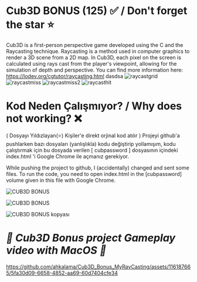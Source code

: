 # Cub3D BONUS (125) ✅ / Don't forget the star ⭐
 Cub3D is a first-person perspective game developed using the C and the Raycasting technique. Raycasting is a method used in computer graphics to render a 3D scene from a 2D map. In Cub3D, each pixel on the screen is calculated using rays cast from the player's viewpoint, allowing for the simulation of depth and perspective. You can find more information here: https://lodev.org/cgtutor/raycasting.html
dasdsa
![raycastgrid](https://github.com/ahkalama/Cub3D_Bonus_MyRayCasting/assets/116187665/5c329628-b1ab-4b71-98b3-cf2930374188)
![raycastmiss](https://github.com/ahkalama/Cub3D_Bonus_MyRayCasting/assets/116187665/ab5efa17-49b3-4e1b-ace9-fbc2af959c22)
![raycastmiss2](https://github.com/ahkalama/Cub3D_Bonus_MyRayCasting/assets/116187665/8ac99c11-25af-45e8-92eb-be71bb92757e)
![raycasthit](https://github.com/ahkalama/Cub3D_Bonus_MyRayCasting/assets/116187665/563e11e1-ea42-415c-9f0f-338c0d1d2120)

# Kod Neden Çalışmıyor? / Why does not working? ❌
( Dosyayı Yıldızlayan(⭐) Kişiler'e direkt orjinal kod atılır )
Projeyi github'a pushlarken bazı dosyaları (yanlışlıkla) kodu değiştirip yollamışım, kodu çalıştırmak için bu dosyada verilen [ cubpassword ] dosyasının içindeki index.html 'i Google Chrome ile açmanız gerekiyor.

While pushing the project to github, I (accidentally) changed and sent some files. To run the code, you need to open index.html in the [cubpassword] volume given in this file with Google Chrome.

![CUB3D BONUS](https://github.com/ahkalama/Cub3D_Bonus_MyRayCasting/assets/116187665/832dd09f-d142-442e-87e7-4534b3466aba)

![CUB3D BONUS](https://github.com/ahkalama/Cub3D_Bonus_MyRayCasting/assets/116187665/94aa0fb3-1fee-4a36-ba40-d2ebe8951238)

![CUB3D BONUS kopyası](https://github.com/ahkalama/Cub3D_Bonus_MyRayCasting/assets/116187665/41974aee-ae11-4908-b3a2-9a7070afcb98)

# _🎃 Cub3D Bonus project Gameplay video with MacOS 🎃_
https://github.com/ahkalama/Cub3D_Bonus_MyRayCasting/assets/116187665/5fa30d09-6658-4852-aa69-60d7404cfe34
